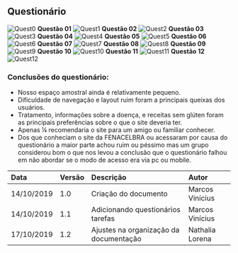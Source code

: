 ## Questionário

![Quest0](../assets/img/quest00.png)
**Questão 01**
![Quest1](../assets/img/quest1.png)
**Questão 02**
![Quest2](../assets/img/quest2.png)
**Questão 03**
![Quest3](../assets/img/quest3.png)
**Questão 04**
![Quest4](../assets/img/quest4.png)
**Questão 05**
![Quest5](../assets/img/quest5.png)
**Questão 06**
![Quest6](../assets/img/quest6.png)
**Questão 07**
![Quest7](../assets/img/quest7.png)
**Questão 08**
![Quest8](../assets/img/quest8.png)
**Questão 09**
![Quest9](../assets/img/quest9.png)
**Questão 10**
![Quest10](../assets/img/quest10.png)
**Questão 11**
![Quest11](../assets/img/quest11.png)
**Questão 12**
![Quest12](../assets/img/quest12.png)


### Conclusões do questionário:

- Nosso espaço amostral ainda é relativamente pequeno.
- Dificuldade de navegação e layout ruim foram a principais queixas dos usuários.
- Tratamento, informações sobre a doença, e receitas sem glúten foram as principais preferências sobre o que o site deveria ter.
- Apenas ¼ recomendaria o site para um amigo ou familiar conhecer.
- Dos que conheciam o site da FENACELBRA ou acessaram por causa do questionário a maior parte achou ruim ou péssimo mas um grupo considerou bom o que nos levou a conclusão que o questionário falhou em não abordar se o modo de acesso era via pc ou mobile.




| Data       | Versão | Descrição                                           | Autor             |
| :--------- | :----- | :-------------------------------------------------- | :---------------- |
| 14/10/2019 | 1.0    | Criação do documento          | Marcos Vinícius   |
| 14/10/2019 | 1.1    | Adicionando questionários tarefas            | Marcos Vinícius   |
| 17/10/2019 | 1.2    | Ajustes na organização da documentação | Nathalia Lorena     |